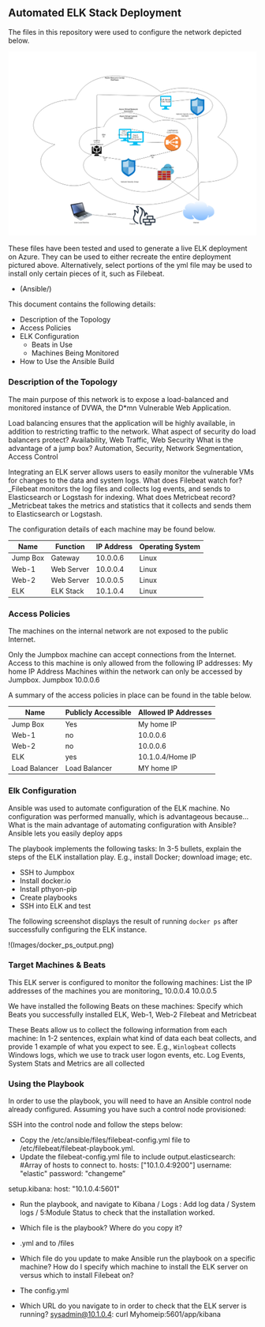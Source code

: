 ## Automated ELK Stack Deployment

The files in this repository were used to configure the network depicted below.

![alt-text](https://github.com/bbustamente/CyberSecPortfolio/blob/86272b8900ecc561608c4cf22f893b708bb5ed31/Diagrams/Untitled%20Diagram.png)

These files have been tested and used to generate a live ELK deployment on Azure. They can be used to either recreate the entire deployment pictured above. Alternatively, select portions of the yml file may be used to install only certain pieces of it, such as Filebeat.

  - (Ansible/)

This document contains the following details:
- Description of the Topology
- Access Policies
- ELK Configuration
  - Beats in Use
  - Machines Being Monitored
- How to Use the Ansible Build


### Description of the Topology

The main purpose of this network is to expose a load-balanced and monitored instance of DVWA, the D*mn Vulnerable Web Application.

Load balancing ensures that the application will be highly available, in addition to restricting traffic to the network.
What aspect of security do load balancers protect? Availability, Web Traffic, Web Security What is the advantage of a jump box? Automation, Security, Network Segmentation, Access Control


Integrating an ELK server allows users to easily monitor the vulnerable VMs for changes to the data and system logs.
What does Filebeat watch for?_Filebeat monitors the log files and collects log events, and sends to Elasticsearch or Logstash for indexing.
What does Metricbeat record?_Metricbeat takes the metrics and statistics that it collects and sends them to Elasticsearch or Logstash.

The configuration details of each machine may be found below.

| Name     | Function | IP Address | Operating System |
|----------|----------|------------|------------------|
| Jump Box | Gateway  | 10.0.0.6   | Linux            |
| Web-1    |Web Server| 10.0.0.4   | Linux            |
| Web-2    |Web Server| 10.0.0.5   | Linux            |
| ELK      |ELK Stack | 10.1.0.4   | Linux            |

### Access Policies

The machines on the internal network are not exposed to the public Internet. 

Only the Jumpbox machine can accept connections from the Internet. Access to this machine is only allowed from the following IP addresses:
My home IP Address
Machines within the network can only be accessed by Jumpbox.
Jumpbox 10.0.0.6

A summary of the access policies in place can be found in the table below.

| Name     | Publicly Accessible | Allowed IP Addresses |
|----------|---------------------|----------------------|
| Jump Box | Yes                 | My home IP           |
| Web-1    | no                  | 10.0.0.6             |
| Web-2    | no                  | 10.0.0.6             |
| ELK      | yes                 | 10.1.0.4/Home IP     |
| Load Balancer | Load Balancer  | MY home IP           |
### Elk Configuration

Ansible was used to automate configuration of the ELK machine. No configuration was performed manually, which is advantageous because...
What is the main advantage of automating configuration with Ansible?
Ansible lets you easily deploy apps

The playbook implements the following tasks:
In 3-5 bullets, explain the steps of the ELK installation play. E.g., install Docker; download image; etc.
- SSH to Jumpbox
- Install docker.io
- Install pthyon-pip
- Create playbooks
- SSH into ELK and test

The following screenshot displays the result of running `docker ps` after successfully configuring the ELK instance.

!(Images/docker_ps_output.png)

### Target Machines & Beats
This ELK server is configured to monitor the following machines:
List the IP addresses of the machines you are monitoring_
10.0.0.4
10.0.0.5

We have installed the following Beats on these machines:
Specify which Beats you successfully installed
ELK, Web-1, Web-2 
Filebeat and Metricbeat

These Beats allow us to collect the following information from each machine:
In 1-2 sentences, explain what kind of data each beat collects, and provide 1 example of what you expect to see. E.g., `Winlogbeat` collects Windows logs, which we use to track user logon events, etc.
Log Events, System Stats and Metrics are all collected

### Using the Playbook
In order to use the playbook, you will need to have an Ansible control node already configured. Assuming you have such a control node provisioned: 

SSH into the control node and follow the steps below:
- Copy the /etc/ansible/files/filebeat-config.yml file to /etc/filebeat/filebeat-playbook.yml.
- Update the filebeat-config.yml file to include 
output.elasticsearch:
  #Array of hosts to connect to.
 hosts: ["10.1.0.4:9200"]
  username: "elastic"
  password: "changeme” 

 setup.kibana:
  host: "10.1.0.4:5601"
- Run the playbook, and navigate to Kibana / Logs : Add log data / System logs / 5:Module Status to check that the installation worked.

- Which file is the playbook? Where do you copy it? 
- .yml and to /files
- Which file do you update to make Ansible run the playbook on a specific machine? How do I specify which machine to install the ELK server on versus which to install Filebeat on?
- The config.yml 
- Which URL do you navigate to in order to check that the ELK server is running?
sysadmin@10.1.0.4: curl Myhomeip:5601/app/kibana
